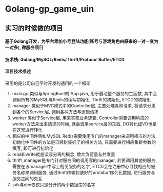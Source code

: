 # Golang-gp_game_uin
## 实习的时候做的项目

#### 基于Golang开发，为平台添加小号登陆功能(账号与游戏角色由原来的一对一变为一对多), 微服务项目

#### 技术栈: Golang/MySQL/Redis/Thrift/Protocol Buffer/ETCD

#### 项目技术描述

采用的是公司自己平时开发的通用的一个框架

1. main.go 类似与SpringBoot的 App.java, 用于启动整个服务的主函数, 其中会调用所有的MySQL与Redis的读写初始化, Thrift的初始化, ETCD的初始化
2. manager 类似于MVC模式中的Controller层, 主要处理各种请求, 将请求分发到各个的Service层, 调用各种方法与逻辑请求
3. worker 类似于Service层, 用来实现业务逻辑, Controller需要调用响应的worker方法来出来请求的时候, 就会调用service层的东西, DO转化成VO也是在这里进行转化
4. 相应的中间件例如MySQL Redis需要使用专门的manager来调用相应的方法, 初始化中间件的方法是已经封装好了的相关方法, 只需要进行相应集群参数的填写, 即可进行初始化
5. read和write就是读写分离的概念, 增大负荷量与并发量
6. thrift_manager是专门针对服务间的调用写的manager, 若要调用其他的服务, 需要在该manager中写上相关服务的名字, ETCD会在注册中心寻找相应的服务名称来调用服务, 通过thrift传输封装好的protobuf序列化数据, 进行服务与服务之间的交互
7. sdk与dev仅仅只是分开的两个数据库的名字
